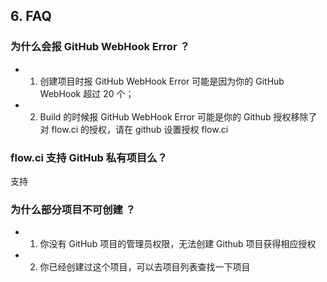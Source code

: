 ## 6. FAQ

### 为什么会报 GitHub WebHook Error ？

- 1. 创建项目时报 GitHub WebHook Error 可能是因为你的 GitHub WebHook 超过 20 个；
- 2. Build 的时候报 GitHub WebHook Error 可能是你的 Github 授权移除了对 flow.ci 的授权，请在 github 设置授权 flow.ci 

### flow.ci 支持 GitHub 私有项目么？

支持

### 为什么部分项目不可创建 ？

- 1. 你没有 GitHub 项目的管理员权限，无法创建 Github 项目获得相应授权
- 2. 你已经创建过这个项目，可以去项目列表查找一下项目 
